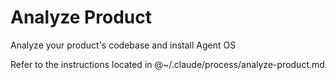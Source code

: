 # Analyze Product

Analyze your product's codebase and install Agent OS

Refer to the instructions located in @~/.claude/process/analyze-product.md
